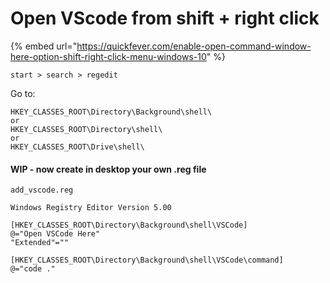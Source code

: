 # Open VScode from shift + right click

{% embed url="https://quickfever.com/enable-open-command-window-here-option-shift-right-click-menu-windows-10" %}

```
start > search > regedit
```

Go to:

```
HKEY_CLASSES_ROOT\Directory\Background\shell\
or
HKEY_CLASSES_ROOT\Directory\shell\
or
HKEY_CLASSES_ROOT\Drive\shell\
```

#### WIP - now create in desktop your own .reg file

```
add_vscode.reg
```

```
Windows Registry Editor Version 5.00

[HKEY_CLASSES_ROOT\Directory\Background\shell\VSCode]
@="Open VSCode Here"
"Extended"=""

[HKEY_CLASSES_ROOT\Directory\Background\shell\VSCode\command]
@="code ."
```
